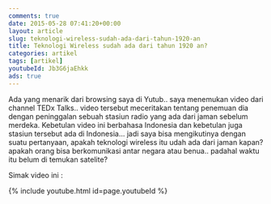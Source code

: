 ```yaml
---
comments: true
date: 2015-05-28 07:41:20+00:00
layout: article
slug: teknologi-wireless-sudah-ada-dari-tahun-1920-an
title: Teknologi Wireless sudah ada dari tahun 1920 an?
categories: artikel
tags: [artikel]
youtubeId: Jb3G6jaEhkk
ads: true
---
```


Ada yang menarik dari browsing saya di Yutub.. saya menemukan video dari channel TEDx Talks.. video tersebut meceritakan tentang penemuan dia dengan peninggalan sebuah stasiun radio yang ada dari jaman sebelum merdeka. Kebetulan video ini berbahasa Indonesia dan kebetulan juga stasiun tersebut ada di Indonesia... jadi saya bisa mengikutinya dengan suatu pertanyaan, apakah teknologi wireless itu udah ada dari jaman kapan? apakah orang bisa berkomunikasi antar negara atau benua.. padahal waktu itu belum di temukan satelite?<!-- more -->

Simak video ini :

{% include youtube.html id=page.youtubeId %}
